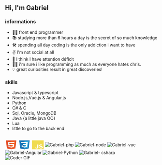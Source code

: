 ## Hi, I'm Gabriel
 
  ### informations
  
  - 👨‍💻 front end programmer
  - 📚 studying more than 6 hours a day is the secret of so much knowledge
  - 🛠 spending all day coding is the only addiction i want to have
  - ✌ I'm not social at all
  - 🔭 I think I have attention déficit
  - 👨‍🚀 i'm sure i like programming as much as everyone hates chris.
  - 💡 great curiosities result in great discoveries!
  
  ### skills
  
  - Javascript & typescript
  - Node.js,Vue.js & Angular.js
  - Python 
  - C# & C
  - Sql, Oracle, MongoDB
  - Java {a little java OO}
  - Lua 
  - little to go to the back end
  
 <div style="display: inline_block"><br>
   <img align="center" alt="Gabriel-html" height="30" width="40" src="https://raw.githubusercontent.com/devicons/devicon/master/icons/html5/html5-original.svg">
   <img align="center" alt="Gabriel-Css" height="30" width="40" src="https://raw.githubusercontent.com/devicons/devicon/master/icons/css3/css3-original.svg">
   <img align="center" alt="Gabriel-Js" height="30" width="40" src="https://raw.githubusercontent.com/devicons/devicon/master/icons/javascript/javascript-plain.svg">
   <img align="center" alt="Gabriel-php" height="30" width="40" src="https://cdn.jsdelivr.net/gh/devicons/devicon/icons/php/php-original.svg"> 
   <img align="center" alt="Gabriel-node" height="30" width="40" src="https://cdn.jsdelivr.net/gh/devicons/devicon/icons/nodejs/nodejs-original-wordmark.svg">
   <img align="center" alt="Gabriel-vue" height="30" width="40" src="https://cdn.jsdelivr.net/gh/devicons/devicon/icons/vuejs/vuejs-original.svg">
   <img align="center" alt="Gabriel-Angular" height="30" width="40" src="https://cdn.jsdelivr.net/gh/devicons/devicon/icons/angularjs/angularjs-original.svg" >
   <img align="center" alt="Gabriel-Python" height="30" width="40" src="https://cdn.jsdelivr.net/gh/devicons/devicon/icons/python/python-original.svg" >
   <img align="center" alt="Gabriel- csharp" height="30" width="40" src="https://cdn.jsdelivr.net/gh/devicons/devicon/icons/csharp/csharp-original.svg">
   </div>
 
  <div align="left">
    <img src="https://c.tenor.com/2uyENRmiUt0AAAAM/coding.gif" alt="Coder GIF" width="0">
